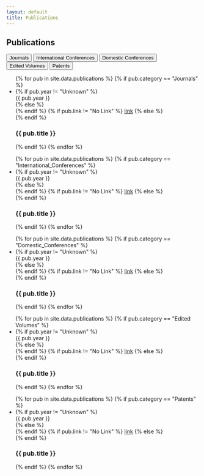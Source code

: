 ```yaml
---
layout: default
title: Publications
---
```


<script>
  document.addEventListener("DOMContentLoaded", function () {
    const buttons = document.querySelectorAll(".category-btn");
    const sections = document.querySelectorAll(".category-section");

    buttons.forEach((button) => {
      button.addEventListener("click", () => {
        const category = button.getAttribute("data-category");

        // 모든 섹션 숨기기
        sections.forEach((section) => {
          section.classList.remove("active");
        });

        // 선택한 카테고리만 표시
        document.getElementById(category).classList.add("active");

        // 버튼 활성화 스타일
        buttons.forEach((btn) => btn.classList.remove("active"));
        button.classList.add("active");
      });
    });
  });
</script>

<!-- Publication Section -->
<section id="publication" class="publication-section">
  <div class="container">
    <div class="title-container">
      <h1>Publications</h1>
    </div>
    <!-- Toggle Buttons -->
    <div class="text-center mb-4">
      <button class="btn btn-outline-primary category-btn active" data-category="journals">Journals</button>
      <button class="btn btn-outline-primary category-btn" data-category="international_conferences">International Conferences</button>
      <button class="btn btn-outline-primary category-btn" data-category="domestic_conferences">Domestic Conferences</button>
      <button class="btn btn-outline-primary category-btn" data-category="edited-volumes">Edited Volumes</button>
      <button class="btn btn-outline-primary category-btn" data-category="patents">Patents</button>
    </div>
    <!-- Category Sections -->
    <div id="journals" class="category-section active">
      <ul class="list-unstyled">
        {% for pub in site.data.publications %}
          {% if pub.category == "Journals" %}
            <li>
              <div class="list-info">
                {% if pub.year != "Unknown" %}
                  <div class="year">{{ pub.year }}</div>
                {% else %}
                    <div></div>
                {% endif %}
                {% if pub.link != "No Link" %}
                  <a href="{{ pub.link }}" target="_blank">link</a>
                {% else %}
                  <div></div>
                {% endif %}
              </div>
              <h3>{{ pub.title }}</h3>
            </li>
          {% endif %}
        {% endfor %}
      </ul>
    </div>
    <div id="international_conferences" class="category-section">
      <ul class="list-unstyled">
        {% for pub in site.data.publications %}
          {% if pub.category == "International_Conferences" %}
            <li>
              <div class="list-info">
                {% if pub.year != "Unknown" %}
                  <div class="year">{{ pub.year }}</div>
                {% else %}
                    <div></div>
                {% endif %}
                {% if pub.link != "No Link" %}
                  <a href="{{ pub.link }}" target="_blank">link</a>
                {% else %}
                  <div></div>
                {% endif %}
              </div>
              <h3>{{ pub.title }}</h3>
            </li>
          {% endif %}
        {% endfor %}
      </ul>
    </div>
    <div id="domestic_conferences" class="category-section">
      <ul class="list-unstyled">
        {% for pub in site.data.publications %}
          {% if pub.category == "Domestic_Conferences" %}
            <li>
              <div class="list-info">
                {% if pub.year != "Unknown" %}
                  <div class="year">{{ pub.year }}</div>
                {% else %}
                    <div></div>
                {% endif %}
                {% if pub.link != "No Link" %}
                  <a href="{{ pub.link }}" target="_blank">link</a>
                {% else %}
                  <div></div>
                {% endif %}
              </div>
              <h3>{{ pub.title }}</h3>
            </li>
          {% endif %}
        {% endfor %}
      </ul>
    </div>
    <div id="edited-volumes" class="category-section">
      <ul class="list-unstyled">
        {% for pub in site.data.publications %}
          {% if pub.category == "Edited Volumes" %}
            <li>
              <div class="list-info">
                {% if pub.year != "Unknown" %}
                  <div class="year">{{ pub.year }}</div>
                {% else %}
                    <div></div>
                {% endif %}
                {% if pub.link != "No Link" %}
                  <a href="{{ pub.link }}" target="_blank">link</a>
                {% else %}
                  <div></div>
                {% endif %}
              </div>
              <h3>{{ pub.title }}</h3>
            </li>
          {% endif %}
        {% endfor %}
      </ul>
    </div>
    <div id="patents" class="category-section">
      <ul class="list-unstyled">
        {% for pub in site.data.publications %}
          {% if pub.category == "Patents" %}
            <li>
              <div class="list-info">
                {% if pub.year != "Unknown" %}
                  <div class="year">{{ pub.year }}</div>
                {% else %}
                    <div></div>
                {% endif %}
                {% if pub.link != "No Link" %}
                  <a href="{{ pub.link }}" target="_blank">link</a>
                {% else %}
                  <div></div>
                {% endif %}
              </div>
              <h3>{{ pub.title }}</h3>
            </li>
          {% endif %}
        {% endfor %}
      </ul>
    </div>

  </div>
</section>

